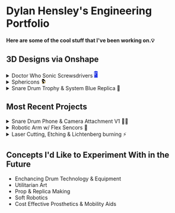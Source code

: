 # Dylan Hensley's Engineering Portfolio
#### Here are some of the cool stuff that I've been working on.💡

## 3D Designs via Onshape

<details><summary>Doctor Who Sonic Screwsdrivers <img src="DrWhoTARDIS.png" width="10"></summary>
<img src="Doctor Who.png" width="1000">
</details>
<details><summary>Sphericons <img src="Sphericon2.png" width="15"></summary>
<img src="Sphericons.png" width="1000">
</details>
<details><summary>Snare Drum Trophy & System Blue Replica 🥁</summary>
<img src="Snare Drum.png" width="1000">
</details>

## Most Recent Projects
<details><summary>Snare Drum Phone & Camera Attachment V1 📱🥁</summary>
<img src="Snare Attachment.png" width="500">
</details>
<details><summary>Robotic Arm w/ Flex Sencors 🦾</summary>
<img src="Robotic Arm.png" width="500">
</details>
<details><summary>Laser Cutting, Etching & Lichtenberg burning ⚡</summary>
<img src="Laser Cutter.jpg" width="750">
</details>

## Concepts I'd Like to Experiment With in the Future

- Enchancing Drum Technology & Equipment
- Utilitarian Art
- Prop & Replica Making
- Soft Robotics
- Cost Effective Prosthetics & Mobility Aids
